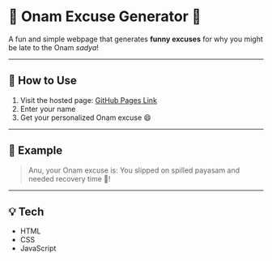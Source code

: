 # 🎉 Onam Excuse Generator 🍌

A fun and simple webpage that generates **funny excuses** for why you might be late to the Onam *sadya*!  

---

## 🚀 How to Use
1. Visit the hosted page: [GitHub Pages Link](https://your-username.github.io/onam-excuse-generator/)
2. Enter your name
3. Get your personalized Onam excuse 😄

---

## 🌼 Example
> Anu, your Onam excuse is: You slipped on spilled payasam and needed recovery time 🥣!

---

## 💡 Tech
- HTML
- CSS
- JavaScript
